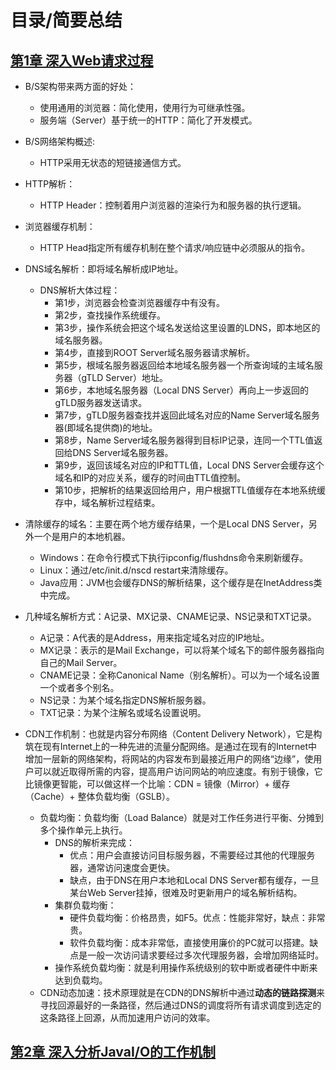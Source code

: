 
# 目录/简要总结

## [第1章 深入Web请求过程](docs/第1章深入Web请求过程.md "第1章 深入Web请求过程")

* B/S架构带来两方面的好处：
    * 使用通用的浏览器：简化使用，使用行为可继承性强。
    * 服务端（Server）基于统一的HTTP：简化了开发模式。
* B/S网络架构概述:
    * HTTP采用无状态的短链接通信方式。
* HTTP解析：
    * HTTP Header：控制着用户浏览器的渲染行为和服务器的执行逻辑。
* 浏览器缓存机制：
    * HTTP Head指定所有缓存机制在整个请求/响应链中必须服从的指令。
* DNS域名解析：即将域名解析成IP地址。
    * DNS解析大体过程：
        * 第1步，浏览器会检查浏览器缓存中有没有。
        * 第2步，查找操作系统缓存。
        * 第3步，操作系统会把这个域名发送给这里设置的LDNS，即本地区的域名服务器。
        * 第4步，直接到ROOT Server域名服务器请求解析。
        * 第5步，根域名服务器返回给本地域名服务器一个所查询域的主域名服务器（gTLD Server）地址。
        * 第6步，本地域名服务器（Local DNS Server）再向上一步返回的gTLD服务器发送请求。
        * 第7步，gTLD服务器查找并返回此域名对应的Name Server域名服务器(即域名提供商)的地址。
        * 第8步，Name Server域名服务器得到目标IP记录，连同一个TTL值返回给DNS Server域名服务器。
        * 第9步，返回该域名对应的IP和TTL值，Local DNS Server会缓存这个域名和IP的对应关系，缓存的时间由TTL值控制。
        * 第10步，把解析的结果返回给用户，用户根据TTL值缓存在本地系统缓存中，域名解析过程结束。

* 清除缓存的域名：主要在两个地方缓存结果，一个是Local DNS Server，另外一个是用户的本地机器。
    * Windows：在命令行模式下执行ipconfig/flushdns命令来刷新缓存。
    * Linux：通过/etc/init.d/nscd restart来清除缓存。
    * Java应用：JVM也会缓存DNS的解析结果，这个缓存是在InetAddress类中完成。
    
* 几种域名解析方式：A记录、MX记录、CNAME记录、NS记录和TXT记录。
    * A记录：A代表的是Address，用来指定域名对应的IP地址。
    * MX记录：表示的是Mail Exchange，可以将某个域名下的邮件服务器指向自己的Mail Server。
    * CNAME记录：全称Canonical Name（别名解析）。可以为一个域名设置一个或者多个别名。
    * NS记录：为某个域名指定DNS解析服务器。
    * TXT记录：为某个注解名或域名设置说明。

* CDN工作机制：也就是内容分布网络（Content Delivery Network），它是构筑在现有Internet上的一种先进的流量分配网络。是通过在现有的Internet中增加一层新的网络架构，将网站的内容发布到最接近用户的网络“边缘”，使用户可以就近取得所需的内容，提高用户访问网站的响应速度。有别于镜像，它比镜像更智能，可以做这样一个比喻：CDN = 镜像（Mirror）+ 缓存（Cache）+ 整体负载均衡（GSLB）。
    * 负载均衡：负载均衡（Load Balance）就是对工作任务进行平衡、分摊到多个操作单元上执行。
        * DNS的解析来完成：
            * 优点：用户会直接访问目标服务器，不需要经过其他的代理服务器，通常访问速度会更快。
            * 缺点，由于DNS在用户本地和Local DNS Server都有缓存，一旦某台Web Server挂掉，很难及时更新用户的域名解析结构。
        * 集群负载均衡：
            * 硬件负载均衡：价格昂贵，如F5。优点：性能非常好，缺点：非常贵。
            * 软件负载均衡：成本非常低，直接使用廉价的PC就可以搭建。缺点是一般一次访问请求要经过多次代理服务器，会增加网络延时。
        * 操作系统负载均衡：就是利用操作系统级别的软中断或者硬件中断来达到负载均。
    * CDN动态加速：技术原理就是在CDN的DNS解析中通过**动态的链路探测**来寻找回源最好的一条路径，然后通过DNS的调度将所有请求调度到选定的这条路径上回源，从而加速用户访问的效率。
    

## [第2章 深入分析JavaI/O的工作机制](docs/第2章深入分析JavaIO的工作机制.md "第2章 深入分析JavaI/O的工作机制")









